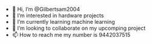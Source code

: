 - 👋 Hi, I’m @Gilbertsam2004
- 👀 I’m interested in hardware projects
- 🌱 I’m currently learning machine learning
- 💞️ I’m looking to collaborate on my upcomping project
- 📫 How to reach me my number is 9442037515

<!---
Gilbertsam2004/Gilbertsam2004 is a ✨ special ✨ repository because its `README.md` (this file) appears on your GitHub profile.
You can click the Preview link to take a look at your changes.
--->
